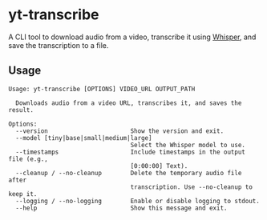 # yt-transcribe

A CLI tool to download audio from a video, transcribe it using [Whisper](https://github.com/openai/whisper), and save the transcription to a file.

## Usage

```
Usage: yt-transcribe [OPTIONS] VIDEO_URL OUTPUT_PATH

  Downloads audio from a video URL, transcribes it, and saves the result.

Options:
  --version                       Show the version and exit.
  --model [tiny|base|small|medium|large]
                                  Select the Whisper model to use.
  --timestamps                    Include timestamps in the output file (e.g.,
                                  [0:00:00] Text).
  --cleanup / --no-cleanup        Delete the temporary audio file after
                                  transcription. Use --no-cleanup to keep it.
  --logging / --no-logging        Enable or disable logging to stdout.
  --help                          Show this message and exit.
```
